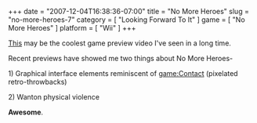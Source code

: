 +++
date = "2007-12-04T16:38:36-07:00"
title = "No More Heroes"
slug = "no-more-heroes-7"
category = [ "Looking Forward To It" ]
game = [ "No More Heroes" ]
platform = [ "Wii" ]
+++

<a href="http://kotaku.com/gaming/clips/no-more-heroes-sinister-villain-getssinister-329883.php">This</a> may be the coolest game preview video I've seen in a long time.

Recent previews have showed me two things about No More Heroes-

1\) Graphical interface elements reminiscent of <game:Contact> (pixelated retro-throwbacks)

2\) Wanton physical violence

<b>Awesome</b>.